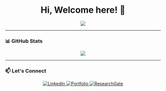 <h1 align="center">Hi, Welcome here! 👋</h1>

<p align="center">
  <img src="https://readme-typing-svg.herokuapp.com?font=Fira+Code&pause=1000&color=00CFFF&center=true&vCenter=true&width=500&lines=Trying+to+learn+everyday;Computer+science+cooked+me" />
</p>

---

### 📊 GitHub Stats 
<p align="center">
  <img src="https://github-readme-stats.vercel.app/api?username=EmamHossain&show_icons=true&theme=radical&hide_title=true&count_private=true&hide=prs" />
</p>

---

### 📫 Let's Connect
<p align="center">
  <a href="https://linkedin.com/in/yourprofile" target="_blank">
    <img src="https://img.shields.io/badge/-LinkedIn-0077B5?style=flat&logo=linkedin&logoColor=white" alt="LinkedIn" />
  </a>
  <a href="https://imammam070.my.canva.site/1" target="_blank">
    <img src="https://img.shields.io/badge/-Portfolio-FF5722?style=flat&logo=google-chrome&logoColor=white" alt="Portfolio" />
  </a>
  <a href="https://www.researchgate.net/profile/yourprofile" target="_blank">
    <img src="https://img.shields.io/badge/-ResearchGate-00CC66?style=flat&logo=researchgate&logoColor=white" alt="ResearchGate" />
  </a>
</p>
